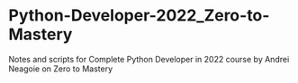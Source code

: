 # Python-Developer-2022_Zero-to-Mastery
Notes and scripts for Complete Python Developer in 2022 course by Andrei Neagoie on Zero to Mastery
